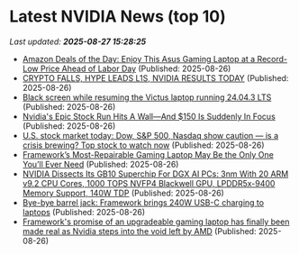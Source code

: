 # Latest NVIDIA News (top 10)
_Last updated: **2025-08-27 15:28:25**_

- [Amazon Deals of the Day: Enjoy This Asus Gaming Laptop at a Record-Low Price Ahead of Labor Day](https://www.cnet.com/deals/amazon-deals-of-the-day-august-26-2025/) (Published: 2025-08-26)
- [CRYPTO FALLS, HYPE LEADS L1S, NVIDIA RESULTS TODAY](https://decrypt.co/videos/interviews/vuaTtNr4/crypto-falls-hype-leads-l1s-nvidia-results-today) (Published: 2025-08-26)
- [Black screen while resuming the Victus laptop running 24.04.3 LTS](https://askubuntu.com/questions/1555069/black-screen-while-resuming-the-victus-laptop-running-24-04-3-lts) (Published: 2025-08-26)
- [Nvidia's Epic Stock Run Hits A Wall—And $150 Is Suddenly In Focus](https://biztoc.com/x/98704ea36ed16064) (Published: 2025-08-26)
- [U.S. stock market today: Dow, S&P 500, Nasdaq show caution — is a crisis brewing? Top stock to watch now](https://economictimes.indiatimes.com/news/international/us/u-s-stock-market-today-dow-sp-500-nasdaq-show-caution-is-a-crisis-brewing-top-stock-to-watch-now/articleshow/123528521.cms) (Published: 2025-08-26)
- [Framework’s Most-Repairable Gaming Laptop May Be the Only One You’ll Ever Need](https://gizmodo.com/frameworks-most-repairable-gaming-laptop-may-be-the-only-one-youll-ever-need-2000647616) (Published: 2025-08-26)
- [NVIDIA Dissects Its GB10 Superchip For DGX AI PCs: 3nm With 20 ARM v9.2 CPU Cores, 1000 TOPS NVFP4 Blackwell GPU, LPDDR5x-9400 Memory Support, 140W TDP](https://wccftech.com/nvidia-gb10-superchip-soc-3nm-20-arm-v9-2-cpu-cores-nvfp4-blackwell-gpu-lpddr5x-9400-memory-140w-tdp/) (Published: 2025-08-26)
- [Bye-bye barrel jack: Framework brings 240W USB-C charging to laptops](https://www.theverge.com/news/765542/framework-240w-usb-c-pd-charger-first-framework-16) (Published: 2025-08-26)
- [Framework's promise of an upgradeable gaming laptop has finally been made real as Nvidia steps into the void left by AMD](https://www.pcgamer.com/hardware/gaming-laptops/frameworks-promise-of-an-upgradeable-gaming-laptop-has-finally-been-made-real-as-nvidia-steps-into-the-void-left-by-amd/) (Published: 2025-08-26)
